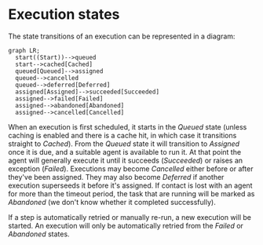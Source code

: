 # Execution states

The state transitions of an execution can be represented in a diagram: 

```mermaid
graph LR;
  start((Start))-->queued
  start-->cached[Cached]
  queued[Queued]-->assigned
  queued-->cancelled
  queued-->deferred[Deferred]
  assigned[Assigned]-->succeeded[Succeeded]
  assigned-->failed[Failed]
  assigned-->abandoned[Abandoned]
  assigned-->cancelled[Cancelled]
```

When an execution is first scheduled, it starts in the _Queued_ state (unless caching is enabled and there is a cache hit, in which case it transitions straight to _Cached_). From the _Queued_ state it will transition to _Assigned_ once it is due, and a suitable agent is available to run it. At that point the agent will generally execute it until it succeeds (_Succeeded_) or raises an exception (_Failed_). Executions may become _Cancelled_ either before or after they've been assigned. They may also become _Deferred_ if another execution superseeds it before it's assigned. If contact is lost with an agent for more than the timeout period, the task that are running will be marked as _Abandoned_ (we don't know whether it completed successfully).

If a step is automatically retried or manually re-run, a new execution will be started. An execution will only be automatically retried from the _Failed_ or _Abandoned_ states.
